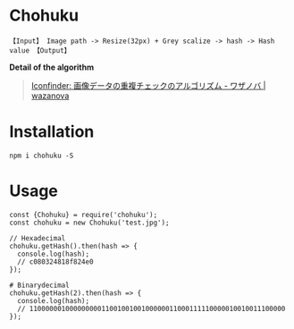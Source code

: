 Chohuku
======

    【Input】 Image path -> Resize(32px) + Grey scalize -> hash -> Hash value 【Output】

**Detail of the algorithm**

> <a href="http://wazanova.jp/items/1268" target="_blank">Iconfinder: 画像データの重複チェックのアルゴリズム - ワザノバ | wazanova</a>

# Installation

    npm i chohuku -S

# Usage

    const {Chohuku} = require('chohuku');
    const chohuku = new Chohuku('test.jpg');

    // Hexadecimal
    chohuku.getHash().then(hash => {
      console.log(hash);
      // c080324818f824e0
    });

    # Binarydecimal
    chohuku.getHash(2).then(hash => {
      console.log(hash);
      // 1100000010000000001100100100100000011000111110000010010011100000
    });
